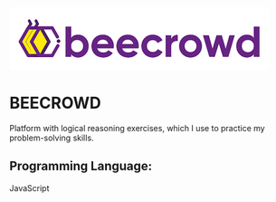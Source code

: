 ![Becrowd Logo Preview](./assets/img/beecrowd.png)

# BEECROWD

<p>Platform with logical reasoning exercises, which I use to practice my problem-solving skills.</p>

## Programming Language:

<p>JavaScript</p>

